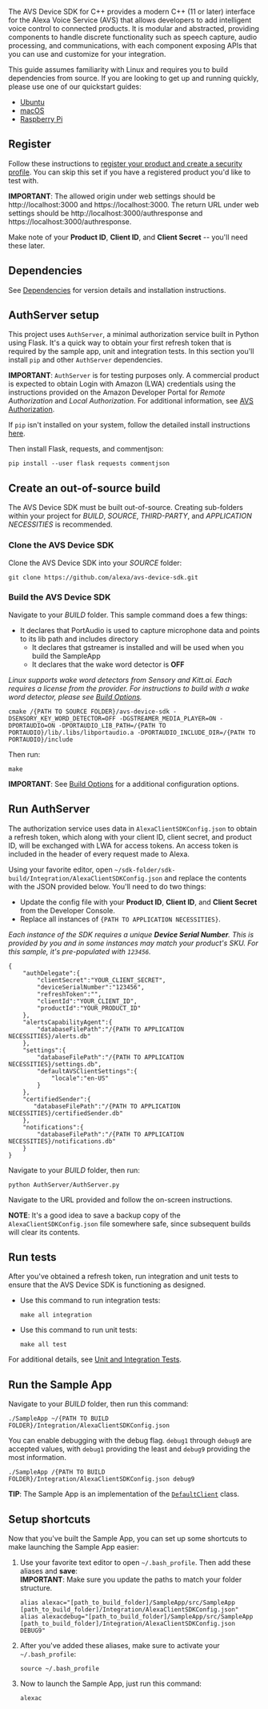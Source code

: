 The AVS Device SDK for C++ provides a modern C++ (11 or later) interface for the Alexa Voice Service (AVS) that allows developers to add intelligent voice control to connected products. It is modular and abstracted, providing components to handle discrete functionality such as speech capture, audio processing, and communications, with each component exposing APIs that you can use and customize for your integration.  

This guide assumes familiarity with Linux and requires you to build dependencies from source. If you are looking to get up and running quickly, please use one of our quickstart guides:  

* [Ubuntu](https://github.com/alexa/avs-device-sdk/wiki/Ubuntu-Linux-Quick-Start-Guide)
* [macOS](https://github.com/alexa/avs-device-sdk/wiki/macOS-Quick-Start-Guide)
* [Raspberry Pi](https://github.com/alexa/avs-device-sdk/wiki/Raspberry-Pi-Quick-Start-Guide-with-Script)

## Register
Follow these instructions to [register your product and create a security profile](https://github.com/alexa/alexa-avs-sample-app/wiki/Create-Security-Profile). You can skip this set if you have a registered product you'd like to test with.

**IMPORTANT**: The allowed origin under web settings should be http://localhost:3000 and https://localhost:3000. The return URL under web settings should be http://localhost:3000/authresponse and https://localhost:3000/authresponse.

Make note of your **Product ID**, **Client ID**, and **Client Secret** -- you'll need these later.

## Dependencies
See [Dependencies](https://github.com/alexa/avs-device-sdk/wiki/Dependencies) for version details and installation instructions.

## AuthServer setup
This project uses `AuthServer`, a minimal authorization service built in Python using Flask. It's a quick way to obtain your first refresh token that is required by the sample app, unit and integration tests. In this section you'll install `pip`  and other `AuthServer` dependencies.

**IMPORTANT**: `AuthServer` is for testing purposes only. A commercial product is expected to obtain Login with Amazon (LWA) credentials using the instructions provided on the Amazon Developer Portal for *Remote Authorization* and *Local Authorization*. For additional information, see [AVS Authorization](https://developer.amazon.com/public/solutions/alexa/alexa-voice-service/content/avs-api-overview#authorization).

If `pip` isn't installed on your system, follow the detailed install instructions [here](https://packaging.python.org/installing/#install-pip-setuptools-and-wheel).

Then install Flask, requests, and commentjson:
```
pip install --user flask requests commentjson
```

## Create an out-of-source build
The AVS Device SDK must be built out-of-source. Creating sub-folders within your project for *BUILD*, *SOURCE*, *THIRD-PARTY*, and *APPLICATION NECESSITIES* is recommended.

### Clone the AVS Device SDK  
Clone the AVS Device SDK into your *SOURCE* folder:  
```
git clone https://github.com/alexa/avs-device-sdk.git
```

### Build the AVS Device SDK   
Navigate to your *BUILD* folder. This sample command does a few things:  
* It declares that PortAudio is used to capture microphone data and points to its lib path and includes directory
   * It declares that gstreamer is installed and will be used when you build the SampleApp
   * It declares that the wake word detector is **OFF**  

*Linux supports wake word detectors from Sensory and Kitt.ai. Each requires a license from the provider. For instructions to build with a wake word detector, please see [Build Options](https://github.com/alexa/avs-device-sdk/wiki/Build-Options).*  

```
cmake /{PATH TO SOURCE FOLDER}/avs-device-sdk -DSENSORY_KEY_WORD_DETECTOR=OFF -DGSTREAMER_MEDIA_PLAYER=ON -DPORTAUDIO=ON -DPORTAUDIO_LIB_PATH=/{PATH TO PORTAUDIO}/lib/.libs/libportaudio.a -DPORTAUDIO_INCLUDE_DIR=/{PATH TO PORTAUDIO}/include
```

Then run:
```
make
```

**IMPORTANT**: See [Build Options](https://github.com/alexa/avs-device-sdk/wiki/Build-Options) for a additional configuration options.

## Run AuthServer  

The authorization service uses data in `AlexaClientSDKConfig.json` to obtain a refresh token, which along with your client ID, client secret, and product ID, will be exchanged with LWA for access tokens. An access token is included in the header of every request made to Alexa.  

Using your favorite editor, open `~/sdk-folder/sdk-build/Integration/AlexaClientSDKConfig.json` and replace the contents with the JSON provided below. You'll need to do two things:
* Update the config file with your **Product ID**, **Client ID**, and **Client Secret** from the Developer Console.
* Replace all instances of `{PATH TO APPLICATION NECESSITIES}`.

*Each instance of the SDK requires a unique **Device Serial Number**. This is provided by you and in some instances may match your product's SKU. For this sample, it's pre-populated with `123456`.*

```
{
    "authDelegate":{
        "clientSecret":"YOUR_CLIENT_SECRET",
        "deviceSerialNumber":"123456",
        "refreshToken":"",
        "clientId":"YOUR_CLIENT_ID",
        "productId":"YOUR_PRODUCT_ID"
    },
    "alertsCapabilityAgent":{
        "databaseFilePath":"/{PATH TO APPLICATION NECESSITIES}/alerts.db"
    },
    "settings":{
        "databaseFilePath":"/{PATH TO APPLICATION NECESSITIES}/settings.db",
        "defaultAVSClientSettings":{
            "locale":"en-US"
        }
    },
    "certifiedSender":{
       "databaseFilePath":"/{PATH TO APPLICATION NECESSITIES}/certifiedSender.db"
    },
    "notifications":{
        "databaseFilePath":"/{PATH TO APPLICATION NECESSITIES}/notifications.db"
    }
}
```

Navigate to your *BUILD* folder, then run:
```
python AuthServer/AuthServer.py
```  

Navigate to the URL provided and follow the on-screen instructions.

**NOTE**: It's a good idea to save a backup copy of the `AlexaClientSDKConfig.json` file somewhere safe, since subsequent builds will clear its contents.

## Run tests
After you've obtained a refresh token, run integration and unit tests to ensure that the AVS Device SDK is functioning as designed.

* Use this command to run integration tests:
   ```
   make all integration
   ```
* Use this command to run unit tests:  
   ```
   make all test
   ```

For additional details, see [Unit and Integration Tests](https://github.com/alexa/avs-device-sdk/wiki/Unit-and-Integration-Tests).

## Run the Sample App
Navigate to your *BUILD* folder, then run this command:
```
./SampleApp ~/{PATH TO BUILD FOLDER}/Integration/AlexaClientSDKConfig.json
```

You can enable debugging with the debug flag. `debug1` through `debug9` are accepted values, with `debug1` providing the least and `debug9` providing the most information.  

```
./SampleApp /{PATH TO BUILD FOLDER}/Integration/AlexaClientSDKConfig.json debug9
```  

**TIP**: The Sample App is an implementation of the [`DefaultClient`](https://github.com/alexa/avs-device-sdk/blob/1b712a1e978dc3fc6b5f4d31d95e6b3741e47f2a/ApplicationUtilities/DefaultClient/src/DefaultClient.cpp) class.  

## Setup shortcuts

Now that you've built the Sample App, you can set up some shortcuts to make launching the Sample App easier:   

1. Use your favorite text editor to open `~/.bash_profile`. Then add these aliases and **save**:  
   **IMPORTANT**: Make sure you update the paths to match your folder structure.  
   ```
   alias alexac="[path_to_build_folder]/SampleApp/src/SampleApp [path_to_build_folder]/Integration/AlexaClientSDKConfig.json"
   alias alexacdebug="[path_to_build_folder]/SampleApp/src/SampleApp [path_to_build_folder]/Integration/AlexaClientSDKConfig.json DEBUG9"
   ```
2. After you've added these aliases, make sure to activate your `~/.bash_profile`:  
   ```
   source ~/.bash_profile
   ```
3. Now to launch the Sample App, just run this command:  
   ```
   alexac  
   ```
